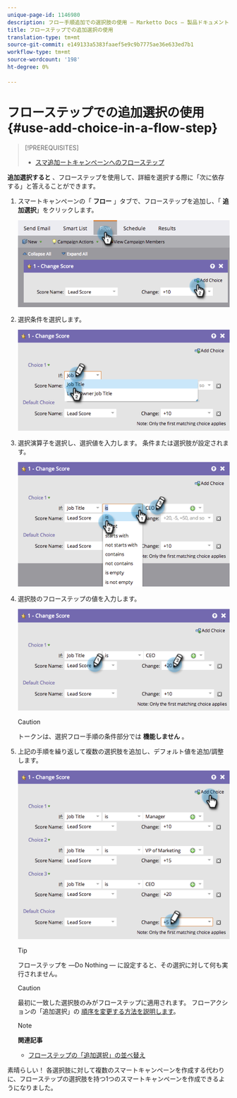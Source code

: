 ```yaml
---
unique-page-id: 1146980
description: フロー手順追加での選択肢の使用 — Marketto Docs — 製品ドキュメント
title: フローステップでの追加選択の使用
translation-type: tm+mt
source-git-commit: e149133a5383faaef5e9c9b7775ae36e633ed7b1
workflow-type: tm+mt
source-wordcount: '198'
ht-degree: 0%

---
```



# フローステップでの追加選択の使用 {#use-add-choice-in-a-flow-step}

>[!PREREQUISITES]
>
>* [スマ追加ートキャンペーンへのフローステップ](add-a-flow-step-to-a-smart-campaign.md)

>



**追加選択すると** 、フローステップを使用して、詳細を選択する際に「次に依存する」と答えることができます。

1. スマートキャンペーンの「 **フロー** 」タブで、フローステップを追加し、「 **追加選択**」をクリックします。

   ![](assets/image2014-9-22-11-3a58-3a20.png)

1. 選択条件を選択します。

   ![](assets/image2014-9-22-11-3a58-3a50.png)

1. 選択演算子を選択し、選択値を入力します。 条件または選択肢が設定されます。

   ![](assets/image2014-9-22-11-3a58-3a54.png)

1. 選択肢のフローステップの値を入力します。

   ![](assets/image2014-9-22-11-3a58-3a57.png)

   >[!CAUTION]
   >
   >トークンは、選択フロー手順の条件部分では **機能しません** 。

1. 上記の手順を繰り返して複数の選択肢を追加し、デフォルト値を追加/調整します。

   ![](assets/image2014-9-22-11-3a58-3a59.png)

   >[!TIP]
   >
   >フローステップを —Do Nothing — に設定すると、その選択に対して何も実行されません。

   >[!CAUTION]
   >
   >最初に一致した選択肢のみがフローステップに適用されます。 フローアクションの「追加選択」の [順序を変更する方法を説明します](reorder-add-choice-in-a-flow-step.md)。

   >[!NOTE]
   >
   >**関連記事**
   >
   >    
   >    
   >    * [フローステップの「追加選択」の並べ替え](reorder-add-choice-in-a-flow-step.md)


素晴らしい！ 各選択肢に対して複数のスマートキャンペーンを作成する代わりに、フローステップの選択肢を持つ1つのスマートキャンペーンを作成できるようになりました。